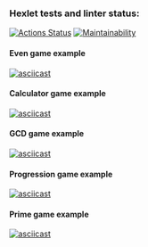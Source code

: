 ### Hexlet tests and linter status:
[![Actions Status](https://github.com/devmartynov/java-project-lvl1/workflows/hexlet-check/badge.svg)](https://github.com/devmartynov/java-project-lvl1/actions) [![Maintainability](https://api.codeclimate.com/v1/badges/c3303d7b7cf77079da3e/maintainability)](https://codeclimate.com/github/devmartynov/java-project-lvl1/maintainability)

#### Even game example
[![asciicast](https://asciinema.org/a/izDHTpkCQE7sfH8iFWSoIv0Xv.png)](https://asciinema.org/a/izDHTpkCQE7sfH8iFWSoIv0Xv)

#### Calculator game example
[![asciicast](https://asciinema.org/a/PDf5gHLJBrjnb7yYUtZhdUUWY.png)](https://asciinema.org/a/PDf5gHLJBrjnb7yYUtZhdUUWY)

#### GCD game example
[![asciicast](https://asciinema.org/a/afRGhWgRJzu3KiPgFpsahznXk.png)](https://asciinema.org/a/afRGhWgRJzu3KiPgFpsahznXk)

#### Progression game example
[![asciicast](https://asciinema.org/a/IYQpXudMkULrxlvPOPaEK7fU2.png)](https://asciinema.org/a/IYQpXudMkULrxlvPOPaEK7fU2)

#### Prime game example
[![asciicast](https://asciinema.org/a/bmTD85yKG4LQWvMOG7gvOgGIR.png)](https://asciinema.org/a/bmTD85yKG4LQWvMOG7gvOgGIR)